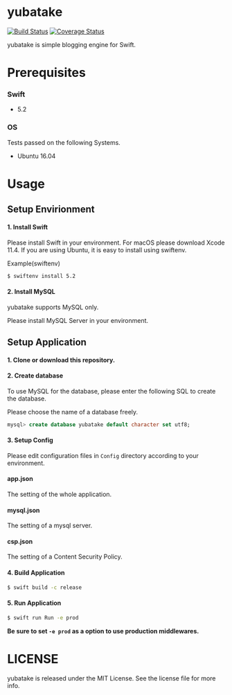 # yubatake

[![Build Status](https://travis-ci.org/rb-de0/yubatake.svg?branch=master)](https://travis-ci.org/rb-de0/yubatake)
[![Coverage Status](https://coveralls.io/repos/github/rb-de0/yubatake/badge.svg?branch=master)](https://coveralls.io/github/rb-de0/yubatake?branch=master)

yubatake is simple blogging engine for Swift.

# Prerequisites

### Swift

- 5.2

### OS

Tests passed on the following Systems.

- Ubuntu 16.04

# Usage

## Setup Envirionment

#### 1. Install Swift

Please install Swift in your environment. For macOS please download Xcode 11.4.
If you are using Ubuntu, it is easy to install using swiftenv.

Example(swiftenv)

```bash
$ swiftenv install 5.2
```

#### 2. Install MySQL

yubatake supports MySQL only.

Please install MySQL Server in your environment.

## Setup Application

#### 1. Clone or download this repository. 

#### 2. Create database

To use MySQL for the database, please enter the following SQL to create the database.

Please choose the name of a database freely.

```SQL
mysql> create database yubatake default character set utf8;
```

#### 3. Setup Config

Please edit configuration files in `Config` directory according to your environment.

#### app.json

The setting of the whole application.

#### mysql.json

The setting of a mysql server.

#### csp.json

The setting of a Content Security Policy.

#### 4. Build Application

```bash
$ swift build -c release
```

#### 5. Run Application

```bash
$ swift run Run -e prod
```

**Be sure to set `-e prod` as a option to use production middlewares.**

# LICENSE

yubatake is released under the MIT License. See the license file for more info.
